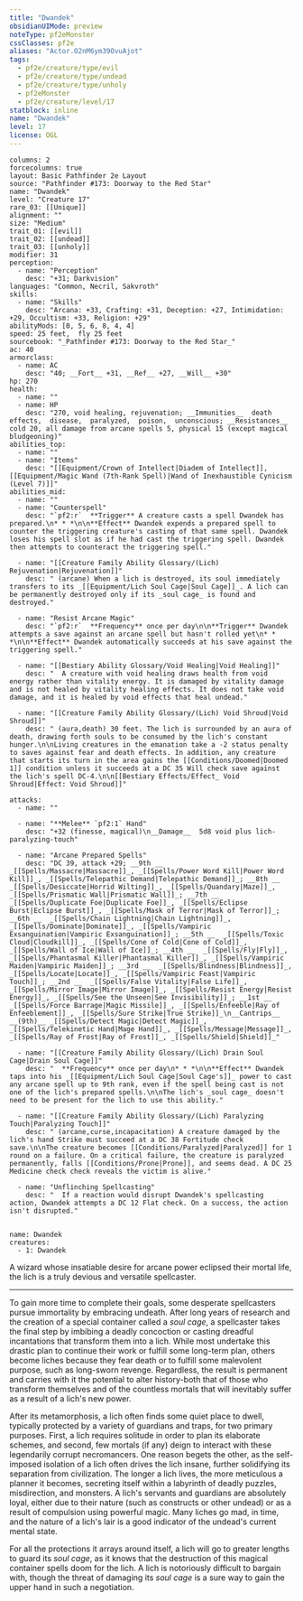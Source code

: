 ```yaml
---
title: "Dwandek"
obsidianUIMode: preview
noteType: pf2eMonster
cssClasses: pf2e
aliases: "Actor.O2nM6ym39OvuAjot" 
tags:
  - pf2e/creature/type/evil
  - pf2e/creature/type/undead
  - pf2e/creature/type/unholy
  - pf2eMonster
  - pf2e/creature/level/17
statblock: inline
name: "Dwandek"
level: 17
license: OGL
---
```


```statblock
columns: 2
forcecolumns: true
layout: Basic Pathfinder 2e Layout
source: "Pathfinder #173: Doorway to the Red Star"
name: "Dwandek"
level: "Creature 17"
rare_03: [[Unique]]
alignment: ""
size: "Medium"
trait_01: [[evil]]
trait_02: [[undead]]
trait_03: [[unholy]]
modifier: 31
perception:
  - name: "Perception"
    desc: "+31; Darkvision"
languages: "Common, Necril, Sakvroth"
skills:
  - name: "Skills"
    desc: "Arcana: +33, Crafting: +31, Deception: +27, Intimidation: +29, Occultism: +33, Religion: +29"
abilityMods: [0, 5, 6, 8, 4, 4]
speed: 25 feet,  fly 25 feet
sourcebook: "_Pathfinder #173: Doorway to the Red Star_"
ac: 40
armorclass:
  - name: AC
    desc: "40; __Fort__ +31, __Ref__ +27, __Will__ +30"
hp: 270
health:
  - name: ""
  - name: HP
    desc: "270, void healing, rejuvenation; __Immunities__  death effects,  disease,  paralyzed,  poison,  unconscious; __Resistances__ cold 20, all damage from arcane spells 5, physical 15 (except magical bludgeoning)"
abilities_top:
  - name: ""
  - name: "Items"
    desc: "[[Equipment/Crown of Intellect|Diadem of Intellect]], [[Equipment/Magic Wand (7th-Rank Spell)|Wand of Inexhaustible Cynicism (Level 7)]]"
abilities_mid:
  - name: ""
  - name: "Counterspell"
    desc: "`pf2:r`  **Trigger** A creature casts a spell Dwandek has prepared.\n* * *\n\n**Effect** Dwandek expends a prepared spell to counter the triggering creature's casting of that same spell. Dwandek loses his spell slot as if he had cast the triggering spell. Dwandek then attempts to counteract the triggering spell."

  - name: "[[Creature Family Ability Glossary/(Lich) Rejuvenation|Rejuvenation]]"
    desc: " (arcane) When a lich is destroyed, its soul immediately transfers to its _[[Equipment/Lich Soul Cage|Soul Cage]]_. A lich can be permanently destroyed only if its _soul cage_ is found and destroyed."

  - name: "Resist Arcane Magic"
    desc: "`pf2:r`  **Frequency** once per day\n\n**Trigger** Dwandek attempts a save against an arcane spell but hasn't rolled yet\n* * *\n\n**Effect** Dwandek automatically succeeds at his save against the triggering spell."

  - name: "[[Bestiary Ability Glossary/Void Healing|Void Healing]]"
    desc: "  A creature with void healing draws health from void energy rather than vitality energy. It is damaged by vitality damage and is not healed by vitality healing effects. It does not take void damage, and it is healed by void effects that heal undead."

  - name: "[[Creature Family Ability Glossary/(Lich) Void Shroud|Void Shroud]]"
    desc: " (aura,death) 30 feet. The lich is surrounded by an aura of death, drawing forth souls to be consumed by the lich's constant hunger.\n\nLiving creatures in the emanation take a -2 status penalty to saves against fear and death effects. In addition, any creature that starts its turn in the area gains the [[Conditions/Doomed|Doomed 1]] condition unless it succeeds at a DC 35 Will check save against the lich's spell DC-4.\n\n[[Bestiary Effects/Effect_ Void Shroud|Effect: Void Shroud]]"

attacks:
  - name: ""

  - name: "**Melee** `pf2:1` Hand"
    desc: "+32 (finesse, magical)\n__Damage__  5d8 void plus lich-paralyzing-touch"

  - name: "Arcane Prepared Spells"
    desc: "DC 39, attack +29; __9th __  _[[Spells/Massacre|Massacre]]_, _[[Spells/Power Word Kill|Power Word Kill]]_, _[[Spells/Telepathic Demand|Telepathic Demand]]_; __8th __  _[[Spells/Desiccate|Horrid Wilting]]_, _[[Spells/Quandary|Maze]]_, _[[Spells/Prismatic Wall|Prismatic Wall]]_; __7th __  _[[Spells/Duplicate Foe|Duplicate Foe]]_, _[[Spells/Eclipse Burst|Eclipse Burst]]_, _[[Spells/Mask of Terror|Mask of Terror]]_; __6th __  _[[Spells/Chain Lightning|Chain Lightning]]_, _[[Spells/Dominate|Dominate]]_, _[[Spells/Vampiric Exsanguination|Vampiric Exsanguination]]_; __5th __  _[[Spells/Toxic Cloud|Cloudkill]]_, _[[Spells/Cone of Cold|Cone of Cold]]_, _[[Spells/Wall of Ice|Wall of Ice]]_; __4th __  _[[Spells/Fly|Fly]]_, _[[Spells/Phantasmal Killer|Phantasmal Killer]]_, _[[Spells/Vampiric Maiden|Vampiric Maiden]]_; __3rd __  _[[Spells/Blindness|Blindness]]_, _[[Spells/Locate|Locate]]_, _[[Spells/Vampiric Feast|Vampiric Touch]]_; __2nd __  _[[Spells/False Vitality|False Life]]_, _[[Spells/Mirror Image|Mirror Image]]_, _[[Spells/Resist Energy|Resist Energy]]_, _[[Spells/See the Unseen|See Invisibility]]_; __1st __  _[[Spells/Force Barrage|Magic Missile]]_, _[[Spells/Enfeeble|Ray of Enfeeblement]]_, _[[Spells/Sure Strike|True Strike]]_\n__Cantrips__  __(9th)__ _[[Spells/Detect Magic|Detect Magic]]_, _[[Spells/Telekinetic Hand|Mage Hand]]_, _[[Spells/Message|Message]]_, _[[Spells/Ray of Frost|Ray of Frost]]_, _[[Spells/Shield|Shield]]_"

  - name: "[[Creature Family Ability Glossary/(Lich) Drain Soul Cage|Drain Soul Cage]]"
    desc: "  **Frequency** once per day\n* * *\n\n**Effect** Dwandek taps into his _[[Equipment/Lich Soul Cage|Soul Cage's]]_ power to cast any arcane spell up to 9th rank, even if the spell being cast is not one of the lich's prepared spells.\n\nThe lich's _soul cage_ doesn't need to be present for the lich to use this ability."

  - name: "[[Creature Family Ability Glossary/(Lich) Paralyzing Touch|Paralyzing Touch]]"
    desc: " (arcane,curse,incapacitation) A creature damaged by the lich's hand Strike must succeed at a DC 38 Fortitude check save.\n\nThe creature becomes [[Conditions/Paralyzed|Paralyzed]] for 1 round on a failure. On a critical failure, the creature is paralyzed permanently, falls [[Conditions/Prone|Prone]], and seems dead. A DC 25 Medicine check check reveals the victim is alive."

  - name: "Unflinching Spellcasting"
    desc: "  If a reaction would disrupt Dwandek's spellcasting action, Dwandek attempts a DC 12 Flat check. On a success, the action isn't disrupted."
 
```

```encounter-table
name: Dwandek
creatures:
  - 1: Dwandek
```



A wizard whose insatiable desire for arcane power eclipsed their mortal life, the lich is a truly devious and versatile spellcaster.

* * *

To gain more time to complete their goals, some desperate spellcasters pursue immortality by embracing undeath. After long years of research and the creation of a special container called a _soul cage_, a spellcaster takes the final step by imbibing a deadly concoction or casting dreadful incantations that transform them into a lich. While most undertake this drastic plan to continue their work or fulfill some long-term plan, others become liches because they fear death or to fulfill some malevolent purpose, such as long-sworn revenge. Regardless, the result is permanent and carries with it the potential to alter history-both that of those who transform themselves and of the countless mortals that will inevitably suffer as a result of a lich's new power.

After its metamorphosis, a lich often finds some quiet place to dwell, typically protected by a variety of guardians and traps, for two primary purposes. First, a lich requires solitude in order to plan its elaborate schemes, and second, few mortals (if any) deign to interact with these legendarily corrupt necromancers. One reason begets the other, as the self-imposed isolation of a lich often drives the lich insane, further solidifying its separation from civilization. The longer a lich lives, the more meticulous a planner it becomes, secreting itself within a labyrinth of deadly puzzles, misdirection, and monsters. A lich's servants and guardians are absolutely loyal, either due to their nature (such as constructs or other undead) or as a result of compulsion using powerful magic. Many liches go mad, in time, and the nature of a lich's lair is a good indicator of the undead's current mental state.

For all the protections it arrays around itself, a lich will go to greater lengths to guard its _soul cage_, as it knows that the destruction of this magical container spells doom for the lich. A lich is notoriously difficult to bargain with, though the threat of damaging its _soul cage_ is a sure way to gain the upper hand in such a negotiation.
